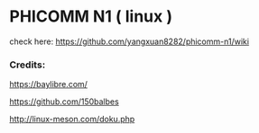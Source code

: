 # PHICOMM N1 ( linux )

check here: https://github.com/yangxuan8282/phicomm-n1/wiki


### Credits:

https://baylibre.com/

https://github.com/150balbes

http://linux-meson.com/doku.php
